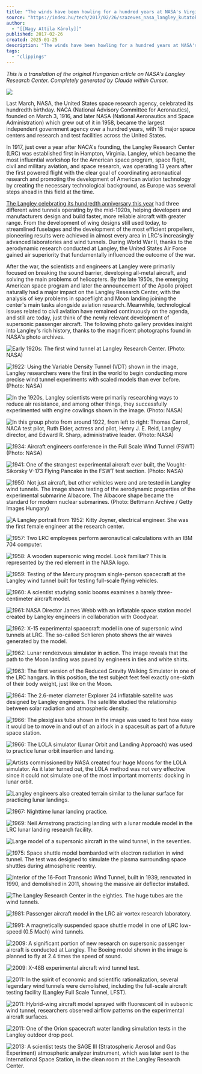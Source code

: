 ```yaml
---
title: "The winds have been howling for a hundred years at NASA's Virginia Research Center"
source: "https://index.hu/tech/2017/02/26/szazeves_nasa_langley_kutatokozpont_nagykep/"
author:
  - "[[Nagy Attila Károly]]"
published: 2017-02-26
created: 2025-01-25
description: "The winds have been howling for a hundred years at NASA's Virginia Research Center - We showcase the most influential workshop of the American space program, civil and military aviation, the legendary Langley, with spectacular images."
tags:
  - "clippings"
---
```

_This is a translation of the original Hungarian article on NASA's Langley Research Center. Completely generated by Claude within Cursor._

![](https://kep.index.hu/1/0/1473/14731/147317/14731751_f34c13b91076e89da04792c23f4bed38_wm.jpg)

Last March, NASA, the United States space research agency, celebrated its hundredth birthday. NACA (National Advisory Committee for Aeronautics), founded on March 3, 1916, and later NASA (National Aeronautics and Space Administration) which grew out of it in 1958, became the largest independent government agency over a hundred years, with 18 major space centers and research and test facilities across the United States.

In 1917, just over a year after NACA's founding, the Langley Research Center (LRC) was established first in Hampton, Virginia. Langley, which became the most influential workshop for the American space program, space flight, civil and military aviation, and space research, was operating 13 years after the first powered flight with the clear goal of coordinating aeronautical research and promoting the development of American aviation technology by creating the necessary technological background, as Europe was several steps ahead in this field at the time.

[The Langley celebrating its hundredth anniversary this year](https://www.nasa.gov/langley/100) had three different wind tunnels operating by the mid-1920s, helping developers and manufacturers design and build faster, more reliable aircraft with greater range. From the development of wing designs still used today, to streamlined fuselages and the development of the most efficient propellers, pioneering results were achieved in almost every area in LRC's increasingly advanced laboratories and wind tunnels. During World War II, thanks to the aerodynamic research conducted at Langley, the United States Air Force gained air superiority that fundamentally influenced the outcome of the war.

After the war, the scientists and engineers at Langley were primarily focused on breaking the sound barrier, developing all-metal aircraft, and solving the main problems of helicopters. By the late 1950s, the emerging American space program and later the announcement of the Apollo project naturally had a major impact on the Langley Research Center, with the analysis of key problems in spaceflight and Moon landing joining the center's main tasks alongside aviation research. Meanwhile, technological issues related to civil aviation have remained continuously on the agenda, and still are today, just think of the newly relevant development of supersonic passenger aircraft. The following photo gallery provides insight into Langley's rich history, thanks to the magnificent photographs found in NASA's photo archives.

![Early 1920s: The first wind tunnel at Langley Research Center. (Photo: NASA)](https://kep.index.hu/1/0/1472/14728/147280/14728013_e8b411f948e2ecd6ac02ab167bdf1d54_wm.jpg)


![1922: Using the Variable Density Tunnel (VDT) shown in the image, Langley researchers were the first in the world to begin conducting more precise wind tunnel experiments with scaled models than ever before. (Photo: NASA)](https://kep.index.hu/1/0/1472/14728/147280/14728035_5ff50c88cb849b877ab0ccd014da3076_wm.jpg)


![In the 1920s, Langley scientists were primarily researching ways to reduce air resistance, and among other things, they successfully experimented with engine cowlings shown in the image. (Photo: NASA)](https://kep.index.hu/1/0/1472/14728/147280/14728027_ddb6836a811243fd987750dad0baf394_wm.jpg)

![In this group photo from around 1922, from left to right: Thomas Carroll, NACA test pilot, Ruth Elder, actress and pilot, Henry J. E. Reid, Langley director, and Edward R. Sharp, administrative leader. (Photo: NASA)](https://kep.index.hu/1/0/1472/14728/147280/14728025_d7a831207856208b12c1ed3f5b29ad85_wm.jpg)

![1934: Aircraft engineers conference in the Full Scale Wind Tunnel (FSWT) (Photo: NASA)](https://kep.index.hu/1/0/1472/14728/147280/14728015_eb8d38328febded1f0f67e5fffb06dea_wm.jpg)

![1941: One of the strangest experimental aircraft ever built, the Vought-Sikorsky V-173 Flying Pancake in the FSWT test section. (Photo: NASA)](https://kep.index.hu/1/0/1472/14727/147279/14727997_11bfa2803b83776c8a3062f104cb5ce8_wm.jpg)

![1950: Not just aircraft, but other vehicles were and are tested in Langley wind tunnels. The image shows testing of the aerodynamic properties of the experimental submarine Albacore. The Albacore shape became the standard for modern nuclear submarines. (Photo: Bettmann Archive / Getty Images Hungary)](https://kep.index.hu/1/0/1472/14727/147279/14727959_6055105d7d799862161feac8cca72ad6_wm.jpg)

![A Langley portrait from 1952: Kitty Joyner, electrical engineer. She was the first female engineer at the research center.](https://kep.index.hu/1/0/1472/14728/147280/14728001_ed5ebbeae7d1aff9e3943381c43de1bb_wm.jpg)

![1957: Two LRC employees perform aeronautical calculations with an IBM 704 computer.](https://kep.index.hu/1/0/1472/14728/147280/14728005_0296614d063e71ad737b6a2804b5caa8_wm.jpg)

![1958: A wooden supersonic wing model. Look familiar? This is represented by the red element in the NASA logo.](https://kep.index.hu/1/0/1472/14727/147279/14727993_df8c4a598378dd940c5f7211f38531f8_wm.jpg)

![1959: Testing of the Mercury program single-person spacecraft at the Langley wind tunnel built for testing full-scale flying vehicles.](https://kep.index.hu/1/0/1472/14728/147280/14728033_33331fb303e576d8b786abcdee118d24_wm.jpg)

![1960: A scientist studying sonic booms examines a barely three-centimeter aircraft model.](https://kep.index.hu/1/0/1472/14727/147279/14727981_2f935f53581f9bc89b1e2f8e91d352a6_wm.jpg)

![1961: NASA Director James Webb with an inflatable space station model created by Langley engineers in collaboration with Goodyear.](https://kep.index.hu/1/0/1472/14727/147279/14727963_d9f6afc5726fd6b8382cfdb32ce65fcc_wm.jpg)

![1962: X-15 experimental spacecraft model in one of supersonic wind tunnels at LRC. The so-called Schlieren photo shows the air waves generated by the model.](https://kep.index.hu/1/0/1472/14727/147279/14727991_ca96352f1e69b1693a2cba7e3c0718b7_wm.jpg)

![1962: Lunar rendezvous simulator in action. The image reveals that the path to the Moon landing was paved by engineers in ties and white shirts.](https://kep.index.hu/1/0/1472/14728/147280/14728007_56820f660fc08aa8b78dc4f6781f1a0c_wm.jpg)


![1963: The first version of the Reduced Gravity Walking Simulator in one of the LRC hangars. In this position, the test subject feet feel exactly one-sixth of their body weight, just like on the Moon.](https://kep.index.hu/1/0/1472/14727/147279/14727989_e3060d401e50a338928c0f596339512a_wm.jpg)


![1964: The 2.6-meter diameter Explorer 24 inflatable satellite was designed by Langley engineers. The satellite studied the relationship between solar radiation and atmospheric density.](https://kep.index.hu/1/0/1472/14727/147279/14727985_cf208e749d985ff546ff224ffc21553e_wm.jpg)


![1966: The plexiglass tube shown in the image was used to test how easy it would be to move in and out of an airlock in a spacesuit as part of a future space station.](https://kep.index.hu/1/0/1472/14728/147280/14728019_130fe7060a8a019612cf8b7f3dafaa04_wm.jpg)


![1966: The LOLA simulator (Lunar Orbit and Landing Approach) was used to practice lunar orbit insertion and landing.](https://kep.index.hu/1/0/1472/14728/147280/14728023_da9ea8ebfdec1af8851088fb708262be_wm.jpg)

![Artists commissioned by NASA created four huge Moons for the LOLA simulator. As it later turned out, the LOLA method was not very effective since it could not simulate one of the most important moments: docking in lunar orbit.](https://kep.index.hu/1/0/1472/14728/147280/14728021_0e67f18ed33990cd10bc9de435c2f6ed_wm.jpg)


![Langley engineers also created terrain similar to the lunar surface for practicing lunar landings.](https://kep.index.hu/1/0/1472/14727/147279/14727965_539813460d0e141e6661f9bf2ef0f6e2_wm.jpg)


![1967: Nighttime lunar landing practice.](https://kep.index.hu/1/0/1472/14728/147280/14728017_5e4a4d0df78492414600432964aa52cd_wm.jpg)

![1969: Neil Armstrong practicing landing with a lunar module model in the LRC lunar landing research facility.](https://kep.index.hu/1/0/1472/14727/147279/14727995_7606748e26fc319229616a4ae54c9bc9_wm.jpg)

![Large model of a supersonic aircraft in the wind tunnel, in the seventies.](https://kep.index.hu/1/0/1472/14727/147279/14727977_4db5800b10cd37255220729cbe412df7_wm.jpg)

![1975: Space shuttle model bombarded with electron radiation in wind tunnel. The test was designed to simulate the plasma surrounding space shuttles during atmospheric reentry.](https://kep.index.hu/1/0/1472/14727/147279/14727983_9c711934935c1d1070f82f0be188b392_wm.jpg)


![Interior of the 16-Foot Transonic Wind Tunnel, built in 1939, renovated in 1990, and demolished in 2011, showing the massive air deflector installed.](https://kep.index.hu/1/0/1472/14728/147280/14728031_adb9b51a78406258007974d893946ddf_wm.jpg)


![The Langley Research Center in the eighties. The huge tubes are the wind tunnels.](https://kep.index.hu/1/0/1472/14727/147279/14727975_9ee85e5082051d74ba1fb3167258fbdf_wm.jpg)

![1981: Passenger aircraft model in the LRC air vortex research laboratory.](https://kep.index.hu/1/0/1472/14728/147280/14728011_d462fcd32a8ccb44ed59e08798fe6a4d_wm.jpg)

![1991: A magnetically suspended space shuttle model in one of LRC low-speed (0.5 Mach) wind tunnels.](https://kep.index.hu/1/0/1472/14728/147280/14728003_a84115d39ca92bef34e6929459abacda_wm.jpg)

![2009: A significant portion of new research on supersonic passenger aircraft is conducted at Langley. The Boeing model shown in the image is planned to fly at 2.4 times the speed of sound.](https://kep.index.hu/1/0/1472/14727/147279/14727979_03799fef66cfd7b1948c6bcb873bd1e3_wm.jpg)

![2009: X-48B experimental aircraft wind tunnel test.](https://kep.index.hu/1/0/1472/14727/147279/14727969_7d66727a2e59dce6c547c9ab94054e63_wm.jpg)

![2011: In the spirit of economic and scientific rationalization, several legendary wind tunnels were demolished, including the full-scale aircraft testing facility (Langley Full Scale Tunnel, LFST).](https://kep.index.hu/1/0/1472/14728/147280/14728057_4662a778c517a64bbec3f87da15d5d79_wm.jpg)

![2011: Hybrid-wing aircraft model sprayed with fluorescent oil in subsonic wind tunnel, researchers observed airflow patterns on the experimental aircraft surfaces.](https://kep.index.hu/1/0/1472/14727/147279/14727967_34c8a64e93f8be8e24e9d1896614e682_wm.jpg)

![2011: One of the Orion spacecraft water landing simulation tests in the Langley outdoor drop pool.](https://kep.index.hu/1/0/1472/14727/147279/14727961_222e039929f5d70ac1c0f4082a6d056a_wm.jpg)

![2013: A scientist tests the SAGE III (Stratospheric Aerosol and Gas Experiment) atmospheric analyzer instrument, which was later sent to the International Space Station, in the clean room at the Langley Research Center.](https://kep.index.hu/1/0/1472/14727/147279/14727971_d243f3c19e2f77520f9f4b611e72ace0_wm.jpg)